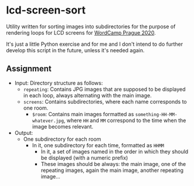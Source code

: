 # lcd-screen-sort

Utility written for sorting images into subdirectories for the purpose of rendering loops for LCD screens for 
[WordCamp Prague 2020](https://2020.prague.wordcamp.org/).

It's just a little Python exercise and for me and I don't intend to do further develop this script in the future, 
unless it's needed again.

## Assignment

- Input: Directory structure as follows:
    - `repeating`: Contains JPG images that are supposed to be displayed in each loop, always alternating with the main image.
    - `screens`: Contains subdirectories, where each name corresponds to one room.
        - `$room`: Contains main images formatted as `something-HH-MM-whatever.jpg`, where `HH` and `MM` correspond to the
          time when the image becomes relevant.
- Output:
    - One subdirectory for each room
        - In it, one subdirectory for each time, formatted as `HHMM`
            - In it, a set of images named in the order in which they should be displayed (with a numeric prefix)
            - These images should be always: the main image, one of the repeating images, again the main image, another repeating image...
